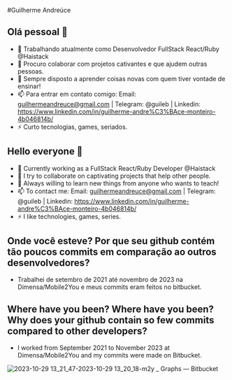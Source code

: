#Guilherme Andreúce
## Olá pessoal 👋

- 🔭 Trabalhando atualmente como Desenvolvedor FullStack React/Ruby @Haistack
- 👯 Procuro colaborar com projetos cativantes e que ajudem outras pessoas.
- 🤔 Sempre disposto a aprender coisas novas com quem tiver vontade de ensinar!
- 📫 Para entrar em contato comigo: Email: guilhermeandreuce@gmail.com | Telegram: @guileb | Linkedin: https://www.linkedin.com/in/guilherme-andre%C3%BAce-monteiro-4b046814b/
- ⚡ Curto tecnologias, games, seriados.

## Hello everyone 👋

- 🔭 Currently working as a FullStack React/Ruby Developer @Haistack
- 👯 I try to collaborate on captivating projects that help other people.
- 🤔 Always willing to learn new things from anyone who wants to teach!
- 📫 To contact me: Email: guilhermeandreuce@gmail.com | Telegram: @guileb | Linkedin: https://www.linkedin.com/in/guilherme-andre%C3%BAce-monteiro-4b046814b/
- ⚡ I like technologies, games, series.

## Onde você esteve? Por que seu github contém tão poucos commits em comparação ao outros desenvolvedores? 

- Trabalhei de setembro de 2021 até novembro de 2023 na Dimensa/Mobile2You e meus commits eram feitos no bitbucket.

## Where have you been? Where have you been? Why does your github contain so few commits compared to other developers?

- I worked from September 2021 to November 2023 at Dimensa/Mobile2You and my commits were made on Bitbucket.


![2023-10-29 13_21_47-2023-10-29 13_20_18-m2y _ Graphs — Bitbucket](https://github.com/streeg/streeg/assets/22523306/750bb468-5c86-4cd9-9397-d8f7cb13eb35)
